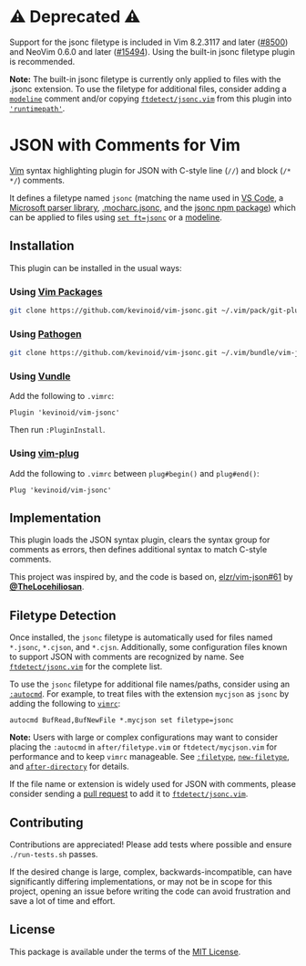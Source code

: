 ⚠️ Deprecated ⚠️
==============

Support for the jsonc filetype is included in Vim 8.2.3117 and later
([#8500](https://github.com/vim/vim/pull/8500)) and NeoVim 0.6.0 and later
([#15494](https://github.com/neovim/neovim/pull/15494)).  Using the built-in
jsonc filetype plugin is recommended.

**Note:** The built-in jsonc filetype is currently only applied to files with
the .jsonc extension.  To use the filetype for additional files, consider
adding a [`modeline`](https://vimhelp.org/options.txt.html#modeline) comment
and/or copying [`ftdetect/jsonc.vim`](ftdetect/jsonc.vim) from this plugin into
[`'runtimepath'`](https://vimhelp.org/options.txt.html#%27runtimepath%27).


JSON with Comments for Vim
==========================

[Vim](https://www.vim.org/) syntax highlighting plugin for JSON with C-style
line (`//`) and block (`/* */`) comments.

It defines a filetype named `jsonc` (matching the name used in [VS
Code](https://code.visualstudio.com/Docs/languages/json#_json-with-comments),
a [Microsoft parser library](https://github.com/Microsoft/node-jsonc-parser),
[.mocharc.jsonc](https://github.com/mochajs/mocha/pull/3760), and the [jsonc
npm package](https://www.npmjs.com/package/jsonc)) which can be applied to
files using [`set
ft=jsonc`](https://vimhelp.org/options.txt.html#%27filetype%27) or a
[modeline](https://vimhelp.org/options.txt.html#modeline).


## Installation

This plugin can be installed in the usual ways:

### Using [Vim Packages](https://vimhelp.org/repeat.txt.html#packages)

```sh
git clone https://github.com/kevinoid/vim-jsonc.git ~/.vim/pack/git-plugins/start/vim-jsonc
```

### Using [Pathogen](https://github.com/tpope/vim-pathogen)

```sh
git clone https://github.com/kevinoid/vim-jsonc.git ~/.vim/bundle/vim-jsonc
```

### Using [Vundle](https://github.com/VundleVim/Vundle.vim)

Add the following to `.vimrc`:
```vim
Plugin 'kevinoid/vim-jsonc'
```
Then run `:PluginInstall`.

### Using [vim-plug](https://github.com/junegunn/vim-plug)

Add the following to `.vimrc` between `plug#begin()` and `plug#end()`:
```vim
Plug 'kevinoid/vim-jsonc'
```


## Implementation

This plugin loads the JSON syntax plugin, clears the syntax group for
comments as errors, then defines additional syntax to match C-style comments.

This project was inspired by, and the code is based on,
[elzr/vim-json#61](https://github.com/elzr/vim-json/pull/61) by
[**@TheLocehiliosan**](https://github.com/TheLocehiliosan).


## Filetype Detection

Once installed, the `jsonc` filetype is automatically used for files named
`*.jsonc`, `*.cjson`, and `*.cjsn`.  Additionally, some configuration files
known to support JSON with comments are recognized by name.  See
[`ftdetect/jsonc.vim`](ftdetect/jsonc.vim) for the complete list.

To use the `jsonc` filetype for additional file names/paths, consider using
an [`:autocmd`](https://vimhelp.org/autocmd.txt.html#:autocmd).  For example,
to treat files with the extension `mycjson` as `jsonc` by adding the following
to [`vimrc`](https://vimhelp.org/starting.txt.html#vimrc):

```vim
autocmd BufRead,BufNewFile *.mycjson set filetype=jsonc
```

**Note:** Users with large or complex configurations may want to consider
placing the `:autocmd` in `after/filetype.vim` or `ftdetect/mycjson.vim` for
performance and to keep `vimrc` manageable.  See
[`:filetype`](https://vimhelp.org/filetype.txt.html#:filetype),
[`new-filetype`](https://vimhelp.org/filetype.txt.html#new-filetype), and
[`after-directory`](https://vimhelp.org/options.txt.html#after-directory) for
details.

If the file name or extension is widely used for JSON with comments, please
consider sending a [pull request](https://github.com/kevinoid/vim-jsonc/pulls)
to add it to [`ftdetect/jsonc.vim`](ftdetect/jsonc.vim).


## Contributing

Contributions are appreciated!  Please add tests where possible and ensure
`./run-tests.sh` passes.

If the desired change is large, complex, backwards-incompatible, can have
significantly differing implementations, or may not be in scope for this
project, opening an issue before writing the code can avoid frustration and
save a lot of time and effort.


## License

This package is available under the terms of the
[MIT License](https://opensource.org/licenses/MIT).
